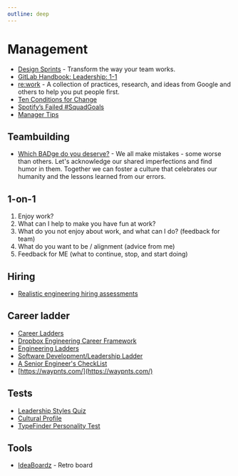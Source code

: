 ```yaml
---
outline: deep
---
```


# Management

- [Design Sprints](https://designsprintkit.withgoogle.com/) - Transform the way your team works.
- [GitLab Handbook: Leadership: 1-1](https://about.gitlab.com/handbook/leadership/1-1/)
- [re:work](https://rework.withgoogle.com/) - A collection of practices, research, and ideas from Google and others to help you put people first.
- [Ten Conditions for Change](https://www.sparkwave.tech/conditions-for-change/)
- [Spotify’s Failed #SquadGoals](https://www.jeremiahlee.com/posts/failed-squad-goals/)
- [Manager Tips](https://blogs.newardassociates.com/manager-tips/)

## Teambuilding

- [Which BADge do you deserve?](https://www.firefly.ai/badges-of-honor) - We all make mistakes - some worse than others. Let's acknowledge our shared imperfections and find humor in them. Together we can foster a culture that celebrates our humanity and the lessons learned from our errors.

## 1-on-1

1. Enjoy work?
2. What can I help to make you have fun at work?
3. What do you not enjoy about work, and what can I do? (feedback for team)
4. What do you want to be / alignment (advice from me)
5. Feedback for ME (what to continue, stop, and start doing)

## Hiring

- [Realistic engineering hiring assessments](https://www.trytapioca.com/library-of-assessments)

## Career ladder

- [Career Ladders](https://career-ladders.dev/)
- [Dropbox Engineering Career Framework](https://dropbox.github.io/dbx-career-framework/)
- [Engineering Ladders](http://www.engineeringladders.com/)
- [Software Development/Leadership Ladder](https://docs.google.com/spreadsheets/d/1k4sO6pyCl_YYnf0PAXSBcX776rNcTjSOqDxZ5SDty-4/edit#gid=0)
- [A Senior Engineer's CheckList](https://littleblah.com/post/2019-09-01-senior-engineer-checklist/)
- [https://waypnts.com/](https://waypnts.com/)

## Tests

- [Leadership Styles Quiz](https://www.leadershipiq.com/blogs/leadershipiq/36533569-quiz-whats-your-leadership-style)
- [Cultural Profile](https://hbr.org/2014/08/whats-your-cultural-profile)
- [TypeFinder Personality Test](https://www.truity.com/test/type-finder-personality-test-new)

## Tools

- [IdeaBoardz](https://ideaboardz.com) - Retro board
